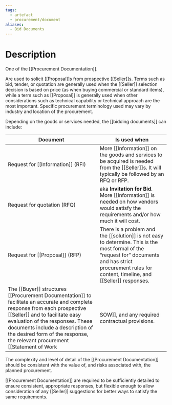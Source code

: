 ```yaml
---
tags:
  - artefact
  - procurement/document
aliases:
  - Bid Documents
---
```

# Description
One of the [[Procurement Documentation]].

Are used to solicit [[Proposal]]s from prospective [[Seller]]s. Terms such as bid, tender, or quotation are generally used when the [[Seller]] selection decision is based on price (as when buying commercial or standard items), while a term such as [[Proposal]] is generally used when other considerations such as technical capability or technical approach are the most important. Specific procurement terminology used may vary by industry and location of the procurement.

Depending on the goods or services needed, the [[bidding documents]] can include:

| Document | Is used when |
| ---- | ---- |
| Request for [[Information]] (RFI) | More [[Information]] on the goods and services to be acquired is needed from the [[Seller]]s. It will typically be followed by an RFQ or RFP. |
| Request for quotation (RFQ) | aka **Invitation for Bid**. More [[Information]] is needed on how vendors would satisfy the requirements and/or how much it will cost. |
| Request for [[Proposal]] (RFP) | There is a problem and the [[solution]] is not easy to determine. This is the most formal of the “request for” documents and has strict procurement rules for content, timeline, and [[Seller]] responses. |
The [[Buyer]] structures [[Procurement Documentation]] to facilitate an accurate and complete response from each prospective [[Seller]] and to facilitate easy evaluation of the responses. These documents include a description of the desired form of the response, the relevant procurement [[Statement of Work|SOW]], and any required contractual provisions.

The complexity and level of detail of the [[Procurement Documentation]] should be consistent with the value of, and risks associated with, the planned procurement.

[[Procurement Documentation]] are required to be sufficiently detailed to ensure consistent, appropriate responses, but flexible enough to allow consideration of any [[Seller]] suggestions for better ways to satisfy the same requirements.